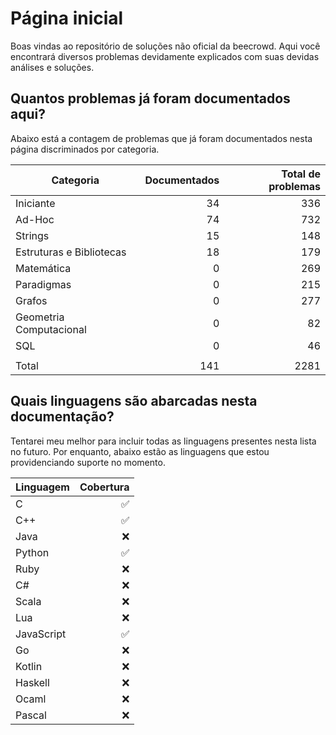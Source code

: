 # Página inicial

Boas vindas ao repositório de soluções não oficial da beecrowd. Aqui você encontrará diversos problemas devidamente explicados com suas devidas análises e soluções.

## Quantos problemas já foram documentados aqui?

Abaixo está a contagem de problemas que já foram documentados nesta página discriminados por categoria.

| Categoria                | Documentados | Total de problemas |
| ------------------------ | -----------: | -----------------: |
| Iniciante                |           34 |                336 |
| Ad-Hoc                   |           74 |                732 |
| Strings                  |           15 |                148 |
| Estruturas e Bibliotecas |           18 |                179 |
| Matemática               |            0 |                269 |
| Paradigmas               |            0 |                215 |
| Grafos                   |            0 |                277 |
| Geometria Computacional  |            0 |                 82 |
| SQL                      |            0 |                 46 |
|                          |              |                    |
| Total                    |          141 |               2281 |

## Quais linguagens são abarcadas nesta documentação?

Tentarei meu melhor para incluir todas as linguagens presentes nesta lista no futuro. Por enquanto, abaixo estão as linguagens que estou providenciando suporte no momento.

| Linguagem  | Cobertura |
| ---------- | --------: |
| C          |         ✅ |
| C++        |         ✅ |
| Java       |         ❌ |
| Python     |         ✅ |
| Ruby       |         ❌ |
| C#         |         ❌ |
| Scala      |         ❌ |
| Lua        |         ❌ |
| JavaScript |         ✅ |
| Go         |         ❌ |
| Kotlin     |         ❌ |
| Haskell    |         ❌ |
| Ocaml      |         ❌ |
| Pascal     |         ❌ |